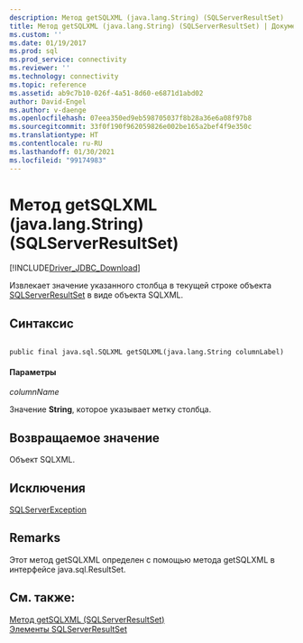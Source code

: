 ```yaml
---
description: Метод getSQLXML (java.lang.String) (SQLServerResultSet)
title: Метод getSQLXML (java.lang.String) (SQLServerResultSet) | Документация Майкрософт
ms.custom: ''
ms.date: 01/19/2017
ms.prod: sql
ms.prod_service: connectivity
ms.reviewer: ''
ms.technology: connectivity
ms.topic: reference
ms.assetid: ab9c7b10-026f-4a51-8d60-e6871d1abd02
author: David-Engel
ms.author: v-daenge
ms.openlocfilehash: 07eea350ed9eb598705037f8b28a36e6a08f97b8
ms.sourcegitcommit: 33f0f190f962059826e002be165a2bef4f9e350c
ms.translationtype: HT
ms.contentlocale: ru-RU
ms.lasthandoff: 01/30/2021
ms.locfileid: "99174983"
---
```

# <a name="getsqlxml-method-javalangstring-sqlserverresultset"></a>Метод getSQLXML (java.lang.String) (SQLServerResultSet)
[!INCLUDE[Driver_JDBC_Download](../../../includes/driver_jdbc_download.md)]

  Извлекает значение указанного столбца в текущей строке объекта [SQLServerResultSet](../../../connect/jdbc/reference/sqlserverresultset-class.md) в виде объекта SQLXML.  
  
## <a name="syntax"></a>Синтаксис  
  
```  
  
public final java.sql.SQLXML getSQLXML(java.lang.String columnLabel)  
```  
  
#### <a name="parameters"></a>Параметры  
 *columnName*  
  
 Значение **String**, которое указывает метку столбца.  
  
## <a name="return-value"></a>Возвращаемое значение  
 Объект SQLXML.  
  
## <a name="exceptions"></a>Исключения  
 [SQLServerException](../../../connect/jdbc/reference/sqlserverexception-class.md)  
  
## <a name="remarks"></a>Remarks  
 Этот метод getSQLXML определен с помощью метода getSQLXML в интерфейсе java.sql.ResultSet.  
  
## <a name="see-also"></a>См. также:  
 [Метод getSQLXML (SQLServerResultSet)](../../../connect/jdbc/reference/getsqlxml-method-sqlserverresultset.md)   
 [Элементы SQLServerResultSet](../../../connect/jdbc/reference/sqlserverresultset-members.md)  
  
  
